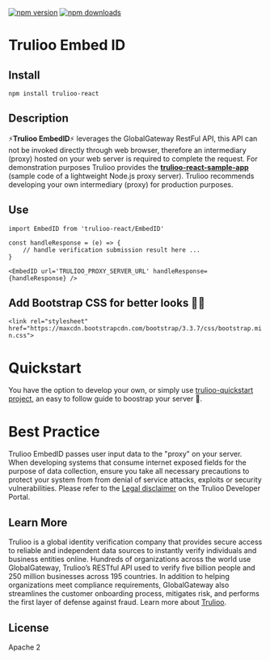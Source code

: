 [![npm version](https://img.shields.io/npm/v/trulioo-react.svg?style=flat-square)](https://www.npmjs.com/package/react-dnd)
[![npm downloads](https://img.shields.io/npm/dy/trulioo-react.svg?style=flat-square)](https://www.npmjs.com/package/react-dnd)

# Trulioo Embed ID

## Install

`npm install trulioo-react`

## Description

⚡**Trulioo EmbedID**⚡ leverages the GlobalGateway RestFul API, this API can not be invoked directly through web browser, therefore an intermediary (proxy) hosted on your web server is required to complete the request. For demonstration purposes Trulioo provides the **[trulioo-react-sample-app](https://github.com/Trulioo/trulioo-react-sample-app)** (sample code of a lightweight Node.js proxy server). Trulioo recommends developing your own intermediary (proxy) for production purposes.

## Use

```
import EmbedID from 'trulioo-react/EmbedID'

const handleResponse = (e) => {
    // handle verification submission result here ...
}

<EmbedID url='TRULIOO_PROXY_SERVER_URL' handleResponse={handleResponse} />
```

## Add Bootstrap CSS for better looks 💇🏼

`<link rel="stylesheet" href="https://maxcdn.bootstrapcdn.com/bootstrap/3.3.7/css/bootstrap.min.css">`

# Quickstart

You have the option to develop your own, or simply use [trulioo-quickstart project](https://github.com/Trulioo/trulioo-react-sample-app), an easy to follow guide to boostrap your server 🚀.

# Best Practice

Trulioo EmbedID passes user input data to the "proxy" on your server. When developing systems that consume internet exposed fields for the purpose of data collection, ensure you take all necessary precautions to protect your system from from denial of service attacks, exploits or security vulnerabilities. Please refer to the [Legal disclaimer](https://developer.trulioo.com/docs/legal) on the Trulioo Developer Portal.

## Learn More

Trulioo is a global identity verification company that provides secure access to reliable and independent data sources to instantly verify individuals and business entities online. Hundreds of organizations across the world use GlobalGateway, Trulioo’s RESTful API used to verify five billion people and 250 million businesses across 195 countries. In addition to helping organizations meet compliance requirements, GlobalGateway also streamlines the customer onboarding process, mitigates risk, and performs the first layer of defense against fraud. Learn more about [Trulioo](https://www.trulioo.com/).

## License

Apache 2
